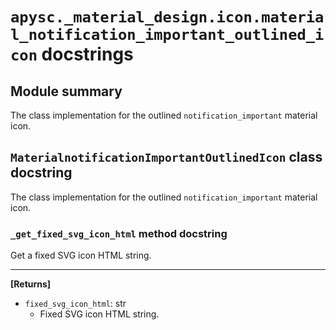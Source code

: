 # `apysc._material_design.icon.material_notification_important_outlined_icon` docstrings

## Module summary

The class implementation for the outlined `notification_important` material icon.

## `MaterialnotificationImportantOutlinedIcon` class docstring

The class implementation for the outlined `notification_important` material icon.

### `_get_fixed_svg_icon_html` method docstring

Get a fixed SVG icon HTML string.<hr>

**[Returns]**

- `fixed_svg_icon_html`: str
  - Fixed SVG icon HTML string.